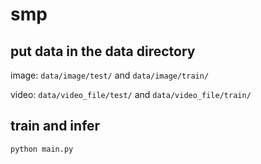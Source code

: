 # smp

## put data in the data directory
image: `data/image/test/` and `data/image/train/`

video: `data/video_file/test/` and `data/video_file/train/`

## train and infer
```shell
python main.py
```
